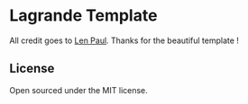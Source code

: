 # Lagrande Template

All credit goes to [Len Paul](https://lenpaul.github.io/Lagrange/). Thanks for the beautiful template !

## License

Open sourced under the MIT license.
